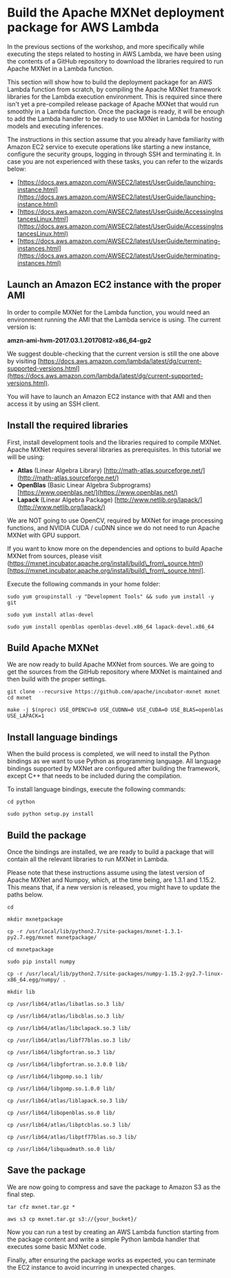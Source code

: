 # Build the Apache MXNet deployment package for AWS Lambda

In the previous sections of the workshop, and more specifically while executing the steps related to hosting in AWS Lambda, we have been using the contents of a GitHub repository to download the libraries required to run Apache MXNet in a Lambda function.  

This section will show how to build the deployment package for an AWS Lambda function from scratch, by compiling the Apache MXNet framework libraries for the Lambda execution environment.
This is required since there isn't yet a pre-compiled release package of Apache MXNet that would run smoothly in a Lambda function.
Once the package is ready, it will be enough to add the Lambda handler to be ready to use MXNet in Lambda for hosting models and executing inferences.

The instructions in this section assume that you already have familiarity with Amazon EC2 service to execute operations like starting a new instance, configure the security groups, logging in through SSH and terminating it. In case you are not experienced with these tasks, you can refer to the wizards below:

- [https://docs.aws.amazon.com/AWSEC2/latest/UserGuide/launching-instance.html](https://docs.aws.amazon.com/AWSEC2/latest/UserGuide/launching-instance.html)
- [https://docs.aws.amazon.com/AWSEC2/latest/UserGuide/AccessingInstancesLinux.html](https://docs.aws.amazon.com/AWSEC2/latest/UserGuide/AccessingInstancesLinux.html)
- [https://docs.aws.amazon.com/AWSEC2/latest/UserGuide/terminating-instances.html](https://docs.aws.amazon.com/AWSEC2/latest/UserGuide/terminating-instances.html)

## Launch an Amazon EC2 instance with the proper AMI

In order to compile MXNet for the Lambda function, you would need an environment running the AMI that the Lambda service is using. The current version is:

**amzn-ami-hvm-2017.03.1.20170812-x86_64-gp2**

We suggest double-checking that the current version is still the one above by visiting 
[https://docs.aws.amazon.com/lambda/latest/dg/current-supported-versions.html](https://docs.aws.amazon.com/lambda/latest/dg/current-supported-versions.html).

You will have to launch an Amazon EC2 instance with that AMI and then access it by using an SSH client.

## Install the required libraries

First, install development tools and the libraries required to compile MXNet. Apache MXNet requires several libraries as prerequisites. In this tutorial we will be using:

- **Atlas** (Linear Algebra Library) [http://math-atlas.sourceforge.net/](http://math-atlas.sourceforge.net/)
- **OpenBlas** (Basic Linear Algebra Subprograms) [https://www.openblas.net/](https://www.openblas.net/)
- **Lapack** (Linear Algebra Package) [http://www.netlib.org/lapack/](http://www.netlib.org/lapack/)

We are NOT going to use OpenCV, required by MXNet for image processing functions, and NVIDIA CUDA / cuDNN since we do not need to run Apache MXNet with GPU support.

If you want to know more on the dependencies and options to build Apache MXNet from sources, please visit (https://mxnet.incubator.apache.org/install/build\_from\_source.html)[https://mxnet.incubator.apache.org/install/build\_from\_source.html].

Execute the following commands in your home folder:

```
sudo yum groupinstall -y "Development Tools" && sudo yum install -y git

sudo yum install atlas-devel

sudo yum install openblas openblas-devel.x86_64 lapack-devel.x86_64
```

## Build Apache MXNet

We are now ready to build Apache MXNet from sources. We are going to get the sources from the GitHub repository where MXNet is maintained and then build with the proper settings.

```
git clone --recursive https://github.com/apache/incubator-mxnet mxnet
cd mxnet

make -j $(nproc) USE_OPENCV=0 USE_CUDNN=0 USE_CUDA=0 USE_BLAS=openblas USE_LAPACK=1
```

## Install language bindings

When the build process is completed, we will need to install the Python bindings as we want to use Python as programming language. All language bindings supported by MXNet are configured after building the framework, except C++ that needs to be included during the compilation.

To install language bindings, execute the following commands:

```
cd python

sudo python setup.py install
```

## Build the package

Once the bindings are installed, we are ready to build a package that will contain all the relevant libraries to run MXNet in Lambda.

Please note that these instructions assume using the latest version of Apache MXNet and Numpoy, which, at the time being, are 1.3.1 and 1.15.2. This means that, if a new version is released, you might have to update the paths below.

```
cd

mkdir mxnetpackage

cp -r /usr/local/lib/python2.7/site-packages/mxnet-1.3.1-py2.7.egg/mxnet mxnetpackage/

cd mxnetpackage

sudo pip install numpy

cp -r /usr/local/lib/python2.7/site-packages/numpy-1.15.2-py2.7-linux-x86_64.egg/numpy/ .

mkdir lib

cp /usr/lib64/atlas/libatlas.so.3 lib/

cp /usr/lib64/atlas/libcblas.so.3 lib/

cp /usr/lib64/atlas/libclapack.so.3 lib/

cp /usr/lib64/atlas/libf77blas.so.3 lib/

cp /usr/lib64/libgfortran.so.3 lib/

cp /usr/lib64/libgfortran.so.3.0.0 lib/

cp /usr/lib64/libgomp.so.1 lib/

cp /usr/lib64/libgomp.so.1.0.0 lib/

cp /usr/lib64/atlas/liblapack.so.3 lib/

cp /usr/lib64/libopenblas.so.0 lib/

cp /usr/lib64/atlas/libptcblas.so.3 lib/

cp /usr/lib64/atlas/libptf77blas.so.3 lib/

cp /usr/lib64/libquadmath.so.0 lib/

```

## Save the package

We are now going to compress and save the package to Amazon S3 as the final step.

```
tar cfz mxnet.tar.gz *

aws s3 cp mxnet.tar.gz s3://{your_bucket}/

```

Now you can run a test by creating an AWS Lambda function starting from the package content and write a simple Python lambda handler that executes some basic MXNet code.

Finally, after ensuring the package works as expected, you can terminate the EC2 instance to avoid incurring in unexpected charges.
 
